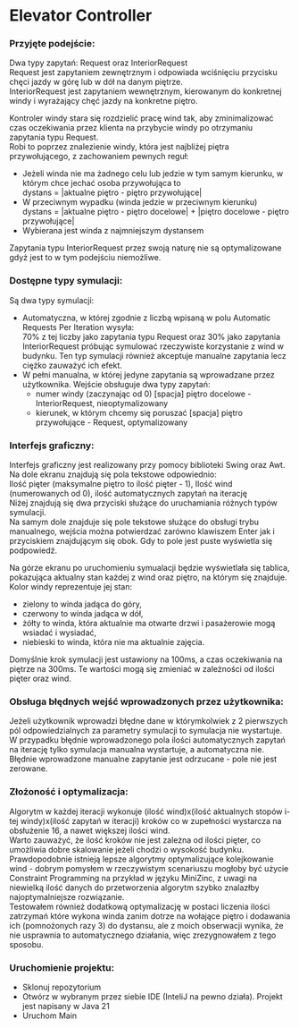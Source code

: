 # Elevator Controller

### Przyjęte podejście:
Dwa typy zapytań: Request oraz InteriorRequest <br>
Request jest zapytaniem zewnętrznym i odpowiada wciśnięciu przycisku chęci jazdy w górę lub w dół na danym piętrze. <br>
InteriorRequest jest zapytaniem wewnętrznym, kierowanym do konkretnej windy i wyrażający chęć jazdy na konkretne piętro. <br>

Kontroler windy stara się rozdzielić pracę wind tak, aby zminimalizować czas oczekiwania przez klienta na przybycie windy po otrzymaniu zapytania typu Request. <br>
Robi to poprzez znalezienie windy, która jest najbliżej piętra przywołującego, z zachowaniem pewnych reguł:
<ul>
  <li>Jeżeli winda nie ma żadnego celu lub jedzie w tym samym kierunku, w którym chce jechać osoba przywołująca to <br> dystans = |aktualne piętro - piętro przywołujące|</li>
  <li>W przeciwnym wypadku (winda jedzie w przeciwnym kierunku) <br> dystans = |aktualne piętro - piętro docelowe| + |piętro docelowe - piętro przywołujące|</li>
  <li>Wybierana jest winda z najmniejszym dystansem</li>
</ul>
Zapytania typu InteriorRequest przez swoją naturę nie są optymalizowane gdyż jest to w tym podejściu niemożliwe.

### Dostępne typy symulacji:
Są dwa typy symulacji: <br>
<ul>
  <li>Automatyczna, w której zgodnie z liczbą wpisaną w polu Automatic Requests Per Iteration wysyła: <br>
  70% z tej liczby jako zapytania typu Request oraz 30% jako zapytania InteriorRequest próbując symulować rzeczywiste korzystanie z wind w budynku. Ten typ symulacji również akceptuje manualne zapytania lecz ciężko zauważyć ich efekt.</li>
  <li>W pełni manualna, w której jedyne zapytania są wprowadzane przez użytkownika. Wejście obsługuje dwa typy zapytań: <br>
  <ul>
    <li>numer windy (zaczynając od 0) [spacja] piętro docelowe - InteriorRequest, nieoptymalizowany</li>
    <li>kierunek, w którym chcemy się poruszać [spacja] piętro przywołujące - Request, optymalizowany</li>
  </ul>
  </li>
</ul>

### Interfejs graficzny:
Interfejs graficzny jest realizowany przy pomocy biblioteki Swing oraz Awt. <br>
Na dole ekranu znajdują się pola tekstowe odpowiednio: <br>
Ilość pięter (maksymalne piętro to ilość pięter - 1), Ilość wind (numerowanych od 0), ilość automatycznych zapytań na iterację<br>
Niżej znajdują się dwa przyciski służące do uruchamiania różnych typów symulacji. <br>
Na samym dole znajduje się pole tekstowe służące do obsługi trybu manualnego, wejścia można potwierdzać zarówno klawiszem Enter jak i przyciskiem znajdującym się obok. Gdy to pole jest puste wyświetla się podpowiedź.

Na górze ekranu po uruchomieniu symualacji będzie wyświetlała się tablica, pokazująca aktualny stan każdej z wind oraz piętro, na którym się znajduje. <br>
Kolor windy reprezentuje jej stan: <br>
<ul>
  <li>zielony to winda jadąca do góry, <br></li>
  <li>czerwony to winda jadąca w dół, <br></li>
  <li>żółty to winda, która aktualnie ma otwarte drzwi i pasażerowie mogą wsiadać i wysiadać, <br></li>
  <li>niebieski to winda, która nie ma aktualnie zajęcia.<br></li>
</ul>
Domyślnie krok symulacji jest ustawiony na 100ms, a czas oczekiwania na piętrze na 300ms. Te wartości mogą się zmieniać w zależności od ilości pięter oraz wind.

### Obsługa błędnych wejść wprowadzonych przez użytkownika:
Jeżeli użytkownik wprowadzi błędne dane w którymkolwiek z 2 pierwszych pól odpowiedzialnych za parametry symulacji to symulacja nie wystartuje. <br>
W przypadku błędnie wprowadzonego pola ilości automatycznych zapytań na iterację tylko symulacja manualna wystartuje, a automatyczna nie. <br>
Błędnie wprowadzone manualne zapytanie jest odrzucane - pole nie jest zerowane.

### Złożoność i optymalizacja:
Algorytm w każdej iteracji wykonuje (ilość wind)x(ilość aktualnych stopów i-tej windy)x(ilość zapytań w iteracji) kroków co w zupełności wystarcza na obsłużenie 16, a nawet większej ilości wind. <br>
Warto zauważyć, że ilość kroków nie jest zależna od ilości pięter, co umożliwia dobre skalowanie jeżeli chodzi o wysokość budynku. <br>
Prawdopodobnie istnieją lepsze algorytmy optymalizujące kolejkowanie wind - dobrym pomysłem w rzeczywistym scenariuszu mogłoby być użycie Constraint Programming na przykład w języku MiniZinc, z uwagi na niewielką ilość danych do przetworzenia algorytm szybko znalazłby najoptymalniejsze rozwiązanie. <br>
Testowałem również dodatkową optymalizację w postaci liczenia ilości zatrzymań które wykona winda zanim dotrze na wołające piętro i dodawania ich (pomnożonych razy 3) do dystansu, ale z moich obserwacji wynika, że nie usprawnia to automatycznego działania, więc zrezygnowałem z tego sposobu.

### Uruchomienie projektu:
<ul>
  <li>Sklonuj repozytorium</li>
  <li>Otwórz w wybranym przez siebie IDE (InteliJ na pewno działa). Projekt jest napisany w Java 21</li>
  <li>Uruchom Main</li>
</ul>
